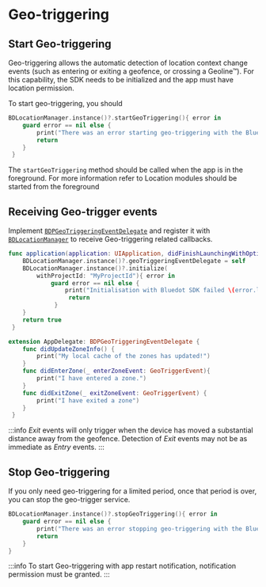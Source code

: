 Geo-triggering
====================

Start Geo-triggering
--------------------

Geo-triggering allows the automatic detection of location context change events (such as entering or exiting a geofence, or crossing a Geoline™). For this capability, the SDK needs to be initialized and the app must have location permission.

To start geo-triggering, you should

```swift
BDLocationManager.instance()?.startGeoTriggering(){ error in
    guard error == nil else {
        print("There was an error starting geo-triggering with the Bluedot SDK: \(error.localizedDescription)")
        return
    }
 }
```

The `startGeoTriggering` method should be called when the app is in the foreground. For more information refer to Location modules should be started from the foreground

Receiving Geo-trigger events
----------------------------

Implement [`BDPGeoTriggeringEventDelegate`](https://ios-docs.bluedot.io/Protocols/BDPGeoTriggeringEventDelegate.html) and register it with [`BDLocationManager`](https://ios-docs.bluedot.io/Classes/BDLocationManager.html) to receive Geo-triggering related callbacks.

```swift
func application(application: UIApplication, didFinishLaunchingWithOptions launchOptions: [NSObject: AnyObject]?) -> Bool {
    BDLocationManager.instance()?.geoTriggeringEventDelegate = self
    BDLocationManager.instance()?.initialize(
        withProjectId: "MyProjectId"){ error in
            guard error == nil else {
                print("Initialisation with Bluedot SDK failed \(error.localizedDescription)")
                 return
             }
    }
    return true
 }
```

```swift
extension AppDelegate: BDPGeoTriggeringEventDelegate {
    func didUpdateZoneInfo() {
        print("My local cache of the zones has updated!")
    }
    func didEnterZone(_ enterZoneEvent: GeoTriggerEvent){ 
        print("I have entered a zone.")
    }
    func didExitZone(_ exitZoneEvent: GeoTriggerEvent) {
        print("I have exited a zone")
    }
 }
```

:::info
 _Exit_ events will only trigger when the device has moved a substantial distance away from the geofence. Detection of _Exit_ events may not be as immediate as _Entry_ events.
:::

Stop Geo-triggering
-------------------

If you only need geo-triggering for a limited period, once that period is over, you can stop the geo-trigger service.

```swift
BDLocationManager.instance()?.stopGeoTriggering(){ error in
    guard error == nil else {
        print("There was an error stopping geo-triggering with the Bluedot SDK: \(error.localizedDescription)")
        return
    }
}
```

:::info
To start Geo-triggering with app restart notification, notification permission must be granted.
:::